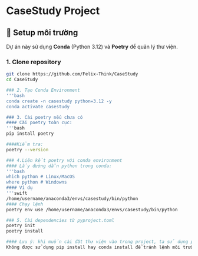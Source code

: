 # CaseStudy Project

## 🚀 Setup môi trường

Dự án này sử dụng **Conda** (Python 3.12) và **Poetry** để quản lý thư viện.

### 1. Clone repository
```bash
git clone https://github.com/Felix-Think/CaseStudy
cd CaseStudy

### 2. Tạo Conda Environment
'''bash
conda create -n casestudy python=3.12 -y
conda activate casestudy

### 3. Cài poetry nếu chưa có
#### Cài poetry toàn cục:
'''bash
pip install poetry

####Kiểm tra:
poetry --version

### 4.Liên kết poetry với conda environment
#### Lấy đường dẫn python trong conda:
'''bash
which python # Linux/MacOS
where python # Windowns
#### Ví dụ 
'''swift 
/home/username/anaconda3/envs/casestudy/bin/python
#### Chạy lệnh
poetry env use /home/username/anaconda3/envs/casestudy/bin/python

### 5. Cài dependencies từ pyproject.toml
poetry init
poetry install

#### Lưu ý: khi muốn cài đặt thự viện vào trong project, ta sử dụng poetry add <package_name>
Không được sử dụng pip install hay conda install để tránh lệnh môi trường 


